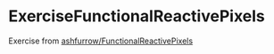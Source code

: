 # ExerciseFunctionalReactivePixels

Exercise from [ashfurrow/FunctionalReactivePixels](https://github.com/ashfurrow/FunctionalReactivePixels)
